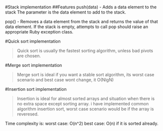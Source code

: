 #Stack implementation
##Features
push(data) - Adds a data element to the stack
The parameter is the data element to add to the stack.

pop() - Removes a data element from the stack and returns the value of that data element.  If the stack is empty, attempts to call pop should raise an appropriate Ruby exception class.

#Quick sort implementation
>Quick sort is usually the fastest sorting algorithm, unless bad pivots are chosen.

#Merge sort implementation

>Merge sort is ideal if you want a stable sort algorithm, its worst case scenario and best case wont change, it O(NlgN)

#Insertion sort implementation

>Insertion is ideal for almost sorted arrays and situation when there is no extra space except sorting array.
>i have implemented common algorithm insertion sort, worst case scenario would be if the array is reveresed.

Time complexity is:
worst case: O(n^2)
best case: O(n) if it is sorted already.
